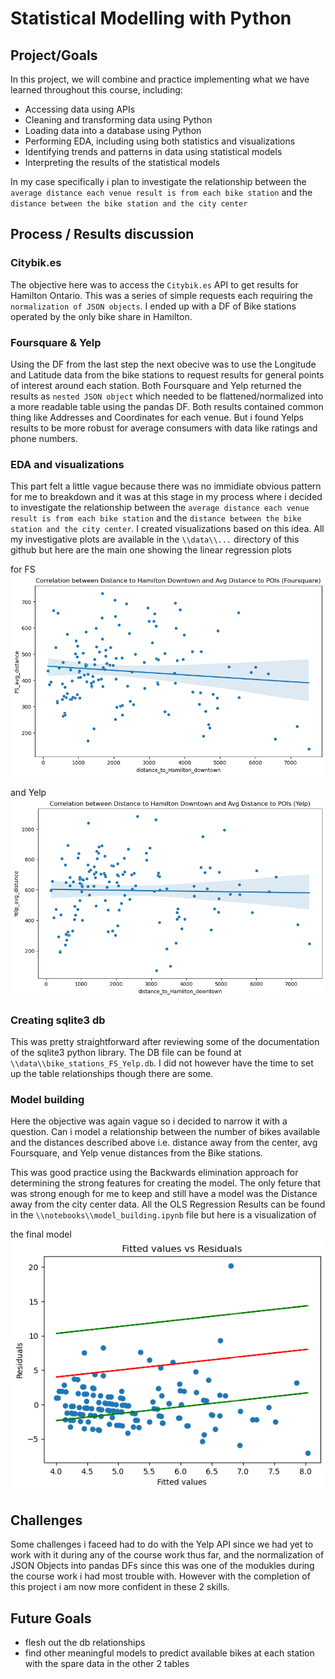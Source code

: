 # Statistical Modelling with Python

## Project/Goals
In this project, we will combine and practice implementing what we have learned throughout this course, including:

* Accessing data using APIs
* Cleaning and transforming data using Python
* Loading data into a database using Python
* Performing EDA, including using both statistics and visualizations
* Identifying trends and patterns in data using statistical models
* Interpreting the results of the statistical models

In my case specifically i plan to investigate the relationship between the `average distance each venue result is from each bike station` and the `distance between the bike station and the city center`

## Process / Results discussion
### Citybik.es
The objective here was to access the `Citybik.es` API to get results for Hamilton Ontario. This was a series of simple requests each requiring the `normalization of JSON objects`. I ended up with a DF of Bike stations operated by the only bike share in Hamilton.
### Foursquare & Yelp
Using the DF from the last step the next obecive was to use the Longitude and Latitude data from the bike stations to request results for general points of interest around each station. Both Foursquare and Yelp returned the results as `nested JSON object` which needed to be flattened/normalized into a more readable table using the pandas DF. Both results contained common thing like Addresses and Coordinates for each venue. But i found Yelps results to be more robust for average consumers with data like ratings and phone numbers.
### EDA and visualizations
This part felt a little vague because there was no immidiate obvious pattern for me to breakdown and it was at this stage in my process where i decided to investigate the relationship between the `average distance each venue result is from each bike station` and the `distance between the bike station and the city center`. I created visualizations based on this idea. All my investigative plots are available in the `\\data\\...` directory of this github but here are the main one showing the linear regression plots 

for FS !['Linear regression plot comparing average distance between each venue and the venues distance to downtown hamilton'](https://github.com/Hounder23/LIGHTHOUSE-p2/blob/main/images/LINEAR%20REG%20FS%20-%20AVG%20VENU%20DIST%20vs%20DIST%20TO%20CENTER%20.png) 

and Yelp ![Linear regression plot comparing average distance between each venue and the venues distance to downtown hamilton](https://github.com/Hounder23/LIGHTHOUSE-p2/blob/main/images/LINEAR%20REG%20YELP%20-%20AVG%20VENU%20DIST%20vs%20DIST%20TO%20CENTER%20.png)

### Creating sqlite3 db
This was pretty straightforward after reviewing some of the documentation of the sqlite3 python library. The DB file can be found at `\\data\\bike_stations_FS_Yelp.db`.
I did not however have the time to set up the table relationships though there are some.

### Model building
Here the objective was again vague so i decided to narrow it with a question. Can i model a relationship between the number of bikes available and the distances described above i.e. distance away from the center, avg Foursquare, and Yelp venue distances from the Bike stations.

This was good practice using the Backwards elimination approach for determining the strong features for creating the model. The only feture that was strong enough for me to keep and still have a model was the Distance away from the city center data. All the OLS Regression Results can be found in the `\\notebooks\\model_building.ipynb` file but here is a visualization of 

the final model ![Final model: Fitted values vs Residuals with confidence intervals and regression line](https://github.com/Hounder23/LIGHTHOUSE-p2/blob/main/images/FITTED%20VALUES%20vs%20RESIDUALS%20W%20CONFIDENCE%20INTERVALS.png)




## Challenges 
Some challenges i faceed had to do with the Yelp API since we had yet to work with it during any of the course work thus far, and the normalization of JSON Objects into pandas DFs since this was one of the modukles during the course work i had most trouble with. However with the completion of this project i am now more confident in these 2 skills.

## Future Goals
* flesh out the db relationships
* find other meaningful models to predict available bikes at each station with the spare data in the other 2 tables
